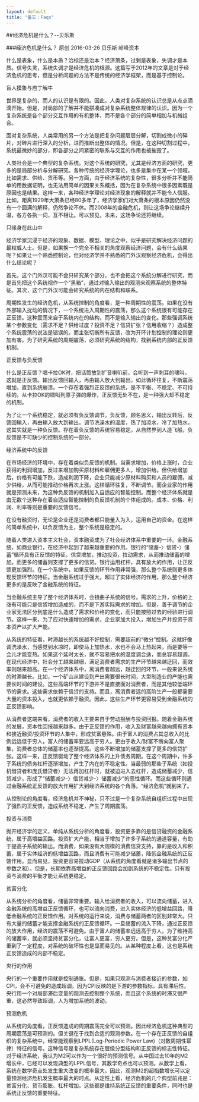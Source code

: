 ```yaml
---
layout: default
title: "备忘：Faqs"
---
```

##经济危机是什么？--贝乐斯

###经济危机是什么？
原创 2016-03-26 贝乐斯 岭峰资本

什么是表象，什么是本质？治标还是治本？经济萧条，过剩是表象，失调才是本质。信号失灵，系统失调才是经济危机的根源。这篇写于2012年的文章是对于经济危机的思考，但是分析问题的方法不是传统的经济学框架，而是基于控制论。


盲人摸象与庖丁解牛

世界是复杂的，而人的认识是有限的。因此，人类对复杂系统的认识总是从点点滴滴开始。但是，对局部的了解并不能拼凑成对复杂系统整体规律的认识。因为一个复杂系统是各个部分交互作用的有机整体，而不是各个部分的简单相加与机械组合。


面对复杂系统，人类常用的另一个方法是把复杂问题层层分解，切割成微小的碎片，对碎片进行深入的分析，进而推断出整体的情况。但是，在这种切割过程中，系统最微妙的部分，即各部分之间紧密的联系与交互的作用也被摧毁了。


人类社会是一个典型的复杂系统。对这个系统的研究，尤其是经济方面的研究，更多的是局部分析与分解研究。各种传统的经济学理论，也多是集中在某一个领域，比如需求、供给、货币等。另一方面，由于经济系统的复杂性，很多分析并不能简单的用数据证明，也无法用简单的因果关系概括，因为在复杂系统中很多因素既是原因也是结果。这样一来，各种经济学理论对经济现象的解释就并不能令人信服。比如，距离1929年大萧条已经80多年了，经济学家们对大萧条的根本原因仍然没有一个圆满的解释，仍然争论不休。而2008年的金融危机，则让这场争论继续升温，各方各执一词，互不相让。可以预见，未来，这场争论还将继续。


只缘身在此山中

经济学家沉浸于经济的现象、数据、模型、理论之中，似乎是研究解决经济问题的最权威人士。但是，如果换一个完全不相关的角度观察经济问题，会有什么结果呢？如果让一个熟悉控制论，但对经济学并不熟悉的门外汉观察经济危机，会得出什么结论呢？


首先，这个门外汉可能不会只研究某个部分，也不会把这个系统分解进行研究，而是首先把这个系统视作一个“黑箱”，通过对输入输出的观测来观察系统的整体特征。其次，这个门外汉可能会研究系统的内在结构和联系。


周期性发生的经济危机，从系统控制的角度看，是一种周期性的震荡。如果在没有外部输入扰动的情况下，一个系统进入周期性的震荡，那么这个系统很有可能存在正反馈。这种震荡来自于系统内在的结构，而不是输入输出的变化。那些强调系统某个参数变化（需求不足？供给过度？投资不足？信贷扩张？信用收缩？）造成整个系统震荡的说法是错误的。而主张切断所有反馈，改为开环计划控制的理论则更加有害。为了研究系统的周期震荡，必须研究系统的结构，找到系统内部的正反馈机制。


正反馈与负反馈

什么是正反馈？唱卡拉OK时，把话筒放到扩音喇叭前，会听到一声刺耳的啸叫。这就是正反馈。输出反馈回输入，再由输入放大到输出。如此循环往复，不断震荡增加，直到系统崩溃。一个存在着强烈正反馈的系统，是不平衡、不稳定、不可持续的。从卡拉OK的啸叫到原子弹的爆炸，正反馈无处不在，是一种强大却不稳定的机制。


为了让一个系统稳定，就必须有负反馈调节。负反馈，顾名思义，输出反转后，反馈回输入，再由输入放大到输出。调节洗澡水的温度，热了加凉水，冷了加热水，这其实就是一种负反馈。存在着负反馈的系统容易稳定。从自然界到人造飞船，负反馈是不可缺少的控制系统的一部分。


经济系统中的反馈


在市场经济的环境中，存在着类似负反馈的机制。当需求增加，价格上涨时，企业获得的利润增加，反过来增加购买原材料和雇佣更多人，增加供给。但供给增加后，价格有可能下跌，造成利润下降，企业只能减少原材料购买和人员的雇佣，减少供给，从而可能推动价格再次上涨。这样循环往复，不断调节。而企业家的作用就是预测未来，为这种负反馈的机制加入自适应的智能控制。而整个经济体系就是由无数个这种存在着自适应智能控制的负反馈机制的个体组成的。成本、价格、利润、利率等则是重要的反馈信号。



在没有融资时，无论是企业还是消费者都只能量入为入，运用自己的资金。在这样的简单系统中，以负反馈为主，整个系统是稳定的。


随着人类进入资本主义社会，资本融资成为了社会经济体系中重要的一环。金融系统，如商业银行，在经济中起到了越来越重要的作用。银行的“储蓄-〉信贷-〉储蓄”循环具有正反馈的特征。信贷增加，推动投资，拉动需求，从而推动储蓄的增加。而更多的储蓄则支撑了更多的信贷。银行运用杠杆，具有放大的作用，让正反馈更加强烈。在一个系统中，如果反馈的环节作用非常强，那么整个系统则更多体现反馈环节的特征。当金融系统过于强大，超过了实体经济的作用，那么整个经济更多的是反映了金融系统的特征。



当金融系统主导了整个经济体系时，会扭曲子系统的信号。需求的上升，价格的上涨有可能只是信贷增加造成的，而不是下游实际需求的增加。但是，善于调节的企业家无法区分到底是什么造成了需求和价格的变化，而只能按照过去的经验进行调节。这样一来，为了应对快速增加的需求，企业家加大投入，增加生产并投资于资本资产以扩大产能。


从系统的特征看，时滞越长的系统越不好控制，需要超前的“微分”控制。这就好像调洗澡水，当感觉到水凉时，即使马上加热水，水也不会马上热起来，而是要等一会儿才能变热。如果这个延时太长，就不容易把水的温度调合适，而总容易超调。在现代经济中，社会分工越来越细，满足消费者需求的生产环节越来越迂回，而效率则越来越高。在一个经济体系中，离消费者越远，越迂回的环节，一般来说系统的时滞越长。比如，一个矿山从建设到产出需要很长时间，大型制造业的产能也需要长时间的建设。这些高端环节的下游并不是直接面对消费者，而是其他较低端环节的需求。这些需求依赖于信贷的支持。而且，离消费者远的高阶生产一般都需要大量的资本投入，也就更依赖于融资。因此，这些生产环节更容易受到金融系统的正反馈影响。


从消费者这端来看，消费者的收入主要来自于劳动报酬与投资回报。随着金融系统的发展，资本性回报越来越多。由于正反馈的作用，收入及财富越来越向拥有资本和接近融资/投资环节的人集中，形成贫富悬殊。由于富人的消费占其总收入的比例远远低于穷人，富人的储蓄率要远高于穷人。更由于收入/财富不断向富人聚集，消费者总体的储蓄率也逐渐提高。这些不断增加的储蓄支撑了更多的信贷扩张。这样一来，正反馈驱动了整个经济体系的上升债务周期。在这个周期中，许多子系统的债务杠杆逐渐增加，产生了内在的不稳定性。当最弱的那些子系统（如投机借贷者和庞氏借贷者）无法再加杠杆时，就被迫进入去杠杆，造成储蓄减少，信贷减少，形成了“储蓄减少-〉信贷减少-〉储蓄减少”的恶性循环。而这些循环则通过金融系统正反馈的放大作用扩大到经济系统的各个角落。“经济危机”就到来了。


从控制论的角度看，经济危机并不神秘，只不过是一个复杂系统自组织过程中出现了强烈的正反馈，造成系统不稳定，产生了周期震荡。


投资与消费

抛开经济学的定义，单纯从系统分析的角度看，投资更多靠的是信贷融资的金融系统，属于高增益回路。投资扩大产能，相当于增加了许多子系统的通道容量，有助于提高子系统的输出。而消费，如果没有大规模的消费信贷支持，靠的是收入和积蓄，属于实体经济的低增益回路，而且消费有可能减少储蓄，降低金融系统的正反馈作用。显而易见，投资更容易拉动GDP（从系统的角度看就是诸多输出节点的参数之和）。但是，长期依靠高增益的正反馈回路会加剧系统的不稳定性。只有投资与消费的平衡才能让系统更稳定。


贫富分化

从系统分析的角度看，储蓄非常重要。输入给消费者的收入，可以流向储蓄，进入金融系统的高增益正反馈循环，也可以流向消费，进入实体经济的低增益回路，降低金融系统的正反馈作用。对系统的运行来说，消费与储蓄两者的区别非常大。只有大量的储蓄才能支撑金融系统的正反馈循环。一旦储蓄的流入下降，通过正反馈的放大作用，经济的震荡不可避免。由于富人的储蓄率远远高于穷人，为了维持高的储蓄率，就必须坚持贫富分化，让富人更富，穷人更穷。但是，这种贫富分化严重到了一定程度，对系统的破坏性也是显而易见的。从某种程度上看，这也是系统正反馈造成的内部不稳定。


央行的作用

央行的一个重要作用就是控制通胀。但是，如果只观测与消费者接近的参数，如CPI，会不可避免的造成超调。因为CPI反映的是下游的参数指标，具有滞后性。央行用一个对局部滞后变量的观测去控制整个系统，而且这个系统的时滞又很严重，这必然导致超调，人为增加系统的波动。

预测危机

从系统的角度看，正反馈造成的周期震荡完全可以预测。因此经济危机这种典型的周期震荡是可预测的。但关键在于找到合适的观测参数。在一个存在正反馈的自组织的复杂系统中，经常能观察到LPPL(Log-Periodic Power Law)（对数周期性幂律）特征的信号。这种信号是复杂系统存在层级分型结构和正反馈的标志性特征。对于经济系统，我认为M2可以作为一个很好的预测信号。从中国过去10年的M2增长中，已经可以发现典型的LPPL信号，其数学奇点也可以预测。从数学上看，系统在数学奇点处发生重大改变的概率最大。因此，观测M2的超指数增长可以定量预测经济危机发生概率最大的时点。从定性上看，经济危机的几个典型前兆是：贫富分化、货币膨胀、杠杆增加。这些都是维持系统正反馈的重要条件，同时也是系统正反馈的重要特征。


<!-- Blog Comments -->
<div class="media">
  <!-- UY BEGIN -->
  <div id="uyan_frame">
  </div>
  <script type="text/javascript" src="http://v2.uyan.cc/code/uyan.js?uid=1511840">
  </script>
  <!-- UY END -->
</div>
